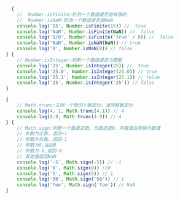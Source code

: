 <!--
 * @Author: your name
 * @Date: 2020-03-11 10:53:06
 * @LastEditTime: 2020-03-11 10:53:19
 * @LastEditors: Please set LastEditors
 * @Description: In User Settings Edit
 * @FilePath: /webNotes/web/es6/Number&Math.md
 -->
```javaScript
  {
    //  Number.isFinite:检测一个数值是否是有限的
    //  Number.isNaN:检测一个数值是否是NaN
    console.log('15', Number.isFinite(15)) //  true
    console.log('NaN', Number.isFinite(NaN)) //  false
    console.log('1/0', Number.isFinite('true' / 0)) //  false
    console.log('NaN', Number.isNaN(NaN)) // true
    console.log('0', Number.isNaN(0)) // false
} {
    // Number.isInteger:判断一个数值是否为整数
    console.log('25', Number.isInteger(25)) //  true
    console.log('25.0', Number.isInteger(25.0)) // true
    console.log('25.1', Number.isInteger(25.1)) // false
    console.log('25', Number.isInteger('25')) // false
}

{
    // Math.trunc:去除一个数的小数部分，返回整数部分
    console.log(4, 1, Math.trunc(4.1)) // 4
    console.log(4.9, Math.trunc(4.9)) // 4
} {
    // Math.sign:判断一个数是正数，负数还是0，非数值会转换为数值
    // 参数为正数，返回+1
    // 参数为负数，返回-1
    // 参数为0,返回0
    // 参数为-0,返回-0
    // 其他值返回NaN
    console.log('-5', Math.sign(-5)) // -1
    console.log('0', Math.sign(0)) //0
    console.log('5', Math.sign(5)) // 1
    console.log('50', Math.sign('50')) // 1
    console.log('foo', Math.sign('foo')) // NaN
}
```
